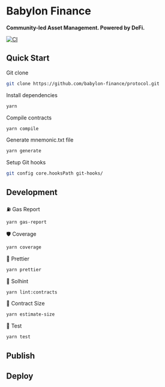 # Babylon Finance

**Community-led Asset Management. Powered by DeFi.**

[![CI](https://github.com/babylon-finance/protocol/actions/workflows/ci.yml/badge.svg)](https://github.com/babylon-finance/protocol/actions)

<!-- [![Coverage Status](https://codecov.io/gh/babylon-finance/protocol/graph/badge.svg)](https://codecov.io/gh/babylon-finance/protocol) -->

## Quick Start

Git clone

```bash
git clone https://github.com/babylon-finance/protocol.git
```

Install dependencies

```bash
yarn
```

Compile contracts

```bash
yarn compile
```

Generate mnemonic.txt file

```bash
yarn generate
```

Setup Git hooks

```bash
git config core.hooksPath git-hooks/
```

## Development

⛽️ Gas Report

```bash
yarn gas-report
```

🛡 Coverage

```bash
yarn coverage
```

🤖 Prettier

```bash
yarn prettier
```

💪 Solhint

```bash
yarn lint:contracts
```

📏 Contract Size

```bash
yarn estimate-size
```

🧪 Test

```bash
yarn test
```

## Publish

## Deploy
